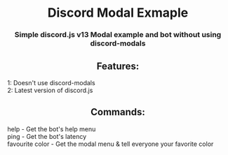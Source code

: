 <h1 align="center"> Discord Modal Exmaple </h1>
<h3 align="center"> Simple discord.js v13 Modal example and bot without using discord-modals</h3>
<h2 align="center"> Features: </h2>
1: Doesn't use discord-modals<br>2: Latest version of discord.js
<h2 align="center"> Commands: </h2>
help - Get the bot's help menu<br>
ping - Get the bot's latency<br>
favourite color - Get the modal menu & tell everyone your favorite color
